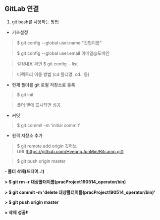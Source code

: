 ## GitLab 연결

1. git bash를 사용하는 방법

- 기초설정

> $ git config --global user.name "깃헙이름"

> $ git config --global user.email 이메일@도메인

> 설정내용 확인 $ git config --list

> 디렉토리 이동 방법 (cd 폴더명, cd.. 등)

- 현재 폴더를 git 로컬 저장소로 등록

> $ git init

> 폴더 옆에 <master> 표시되면 성공

- 커밋

> $ git commit -m 'initial commit'

- 원격 저장소 추가

> $ git remote add origin 깃허브URL([https://github.com/HyeongJunMin/Bitcamp.git)](https://github.com/HyeongJunMin/Bitcamp/)

> $ git push origin master

**- 폴더 삭제(드디어..!)**

**> $ git rm -r 대상폴더이름(pracProject190514_operator/bin)**

**> $ git commit -m 'delete 대상폴더이름(pracProject190514_operator/bin)'**

**> $ git push origin master**

**> 삭제 성공!!**
